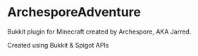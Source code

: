 # ArchesporeAdventure
Bukkit plugin for Minecraft created by Archespore, AKA Jarred.

Created using Bukkit & Spigot APIs
